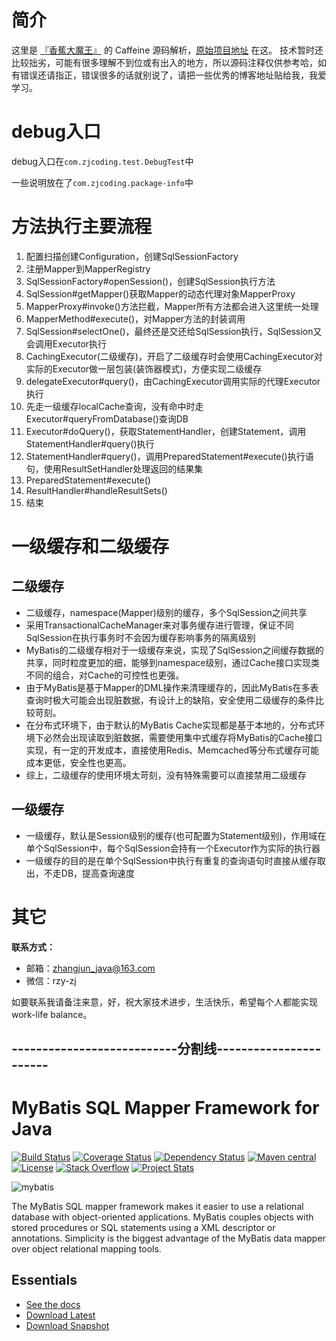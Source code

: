 简介
============================
这里是 [『香蕉大魔王』](https://github.com/zhangjun1998) 的 Caffeine 源码解析，[原始项目地址](https://github.com/zhangjun1998/mybatis-3) 在这。
技术暂时还比较拙劣，可能有很多理解不到位或有出入的地方，所以源码注释仅供参考哈，如有错误还请指正，错误很多的话就别说了，请把一些优秀的博客地址贴给我，我爱学习。

debug入口
============================
debug入口在```com.zjcoding.test.DebugTest```中

一些说明放在了```com.zjcoding.package-info```中

方法执行主要流程
============================
1. 配置扫描创建Configuration，创建SqlSessionFactory
2. 注册Mapper到MapperRegistry
3. SqlSessionFactory#openSession()，创建SqlSession执行方法
4. SqlSession#getMapper()获取Mapper的动态代理对象MapperProxy
5. MapperProxy#invoke()方法拦截，Mapper所有方法都会进入这里统一处理
6. MapperMethod#execute()，对Mapper方法的封装调用
7. SqlSession#selectOne()，最终还是交还给SqlSession执行，SqlSession又会调用Executor执行
8. CachingExecutor(二级缓存)，开启了二级缓存时会使用CachingExecutor对实际的Executor做一层包装(装饰器模式)，方便实现二级缓存
9. delegateExecutor#query()，由CachingExecutor调用实际的代理Executor执行
10. 先走一级缓存localCache查询，没有命中时走Executor#queryFromDatabase()查询DB
11. Executor#doQuery()，获取StatementHandler，创建Statement，调用StatementHandler#query()执行
12. StatementHandler#query()，调用PreparedStatement#execute()执行语句，使用ResultSetHandler处理返回的结果集
13. PreparedStatement#execute()
14. ResultHandler#handleResultSets()
15. 结束 

一级缓存和二级缓存
============================

二级缓存
----------------------------
+ 二级缓存，namespace(Mapper)级别的缓存，多个SqlSession之间共享
+ 采用TransactionalCacheManager来对事务缓存进行管理，保证不同SqlSession在执行事务时不会因为缓存影响事务的隔离级别
+ MyBatis的二级缓存相对于一级缓存来说，实现了SqlSession之间缓存数据的共享，同时粒度更加的细，能够到namespace级别，通过Cache接口实现类不同的组合，对Cache的可控性也更强。
+ 由于MyBatis是基于Mapper的DML操作来清理缓存的，因此MyBatis在多表查询时极大可能会出现脏数据，有设计上的缺陷，安全使用二级缓存的条件比较苛刻。
+ 在分布式环境下，由于默认的MyBatis Cache实现都是基于本地的，分布式环境下必然会出现读取到脏数据，需要使用集中式缓存将MyBatis的Cache接口实现，有一定的开发成本，直接使用Redis、Memcached等分布式缓存可能成本更低，安全性也更高。
+ 综上，二级缓存的使用环境太苛刻，没有特殊需要可以直接禁用二级缓存

一级缓存
----------------------------
+ 一级缓存，默认是Session级别的缓存(也可配置为Statement级别)，作用域在单个SqlSession中，每个SqlSession会持有一个Executor作为实际的执行器
+ 一级缓存的目的是在单个SqlSession中执行有重复的查询语句时直接从缓存取出，不走DB，提高查询速度

其它
============================
**联系方式：**

+ 邮箱：zhangjun_java@163.com
+ 微信：rzy-zj

如要联系我请备注来意，好，祝大家技术进步，生活快乐，希望每个人都能实现 work-life balance。



---------------------------分割线-----------------------
------------------------------------



MyBatis SQL Mapper Framework for Java
=====================================

[![Build Status](https://travis-ci.org/mybatis/mybatis-3.svg?branch=master)](https://travis-ci.org/mybatis/mybatis-3)
[![Coverage Status](https://coveralls.io/repos/mybatis/mybatis-3/badge.svg?branch=master&service=github)](https://coveralls.io/github/mybatis/mybatis-3?branch=master)
[![Dependency Status](https://www.versioneye.com/user/projects/56199c04a193340f320005d3/badge.svg?style=flat)](https://www.versioneye.com/user/projects/56199c04a193340f320005d3)
[![Maven central](https://maven-badges.herokuapp.com/maven-central/org.mybatis/mybatis/badge.svg)](https://maven-badges.herokuapp.com/maven-central/org.mybatis/mybatis)
[![License](http://img.shields.io/:license-apache-brightgreen.svg)](http://www.apache.org/licenses/LICENSE-2.0.html)
[![Stack Overflow](http://img.shields.io/:stack%20overflow-mybatis-brightgreen.svg)](http://stackoverflow.com/questions/tagged/mybatis)
[![Project Stats](https://www.openhub.net/p/mybatis/widgets/project_thin_badge.gif)](https://www.openhub.net/p/mybatis)

![mybatis](http://mybatis.github.io/images/mybatis-logo.png)

The MyBatis SQL mapper framework makes it easier to use a relational database with object-oriented applications.
MyBatis couples objects with stored procedures or SQL statements using a XML descriptor or annotations.
Simplicity is the biggest advantage of the MyBatis data mapper over object relational mapping tools.

Essentials
----------

* [See the docs](http://mybatis.github.io/mybatis-3)
* [Download Latest](https://github.com/mybatis/mybatis-3/releases)
* [Download Snapshot](https://oss.sonatype.org/content/repositories/snapshots/org/mybatis/mybatis/)

